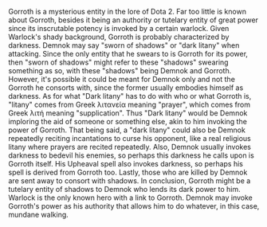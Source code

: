 Gorroth is a mysterious entity in the lore of Dota 2.
Far too little is known about Gorroth, besides it being an authority or tutelary entity of great power since its inscrutable potency is invoked by a certain warlock.
Given Warlock's shady background, Gorroth is probably characterized by darkness. Demnok may say "sworn of shadows" or "dark litany" when attacking. Since the only entity that he swears to is Gorroth for its power, then "sworn of shadows" might refer to these "shadows" swearing something as so, with these "shadows" being Demnok and Gorroth. However, it's possible it could be meant for Demnok only and not the Gorroth he consorts with, since the former usually embodies himself as darkness.
As for what "Dark litany" has to do with who or what Gorroth is, "litany" comes from Greek λιτανεία meaning "prayer", which comes from Greek λιτή meaning "supplication". Thus "Dark litany" would be Demnok imploring the aid of someone or something else, akin to him invoking the power of Gorroth. That being said, a "dark litany" could also be Demnok repeatedly reciting incantations to curse his opponent, like a real religious litany where prayers are recited repeatedly.
Also, Demnok usually invokes darkness to bedevil his enemies, so perhaps this darkness he calls upon is Gorroth itself. His  Upheaval spell also invokes darkness, so perhaps his spell is derived from Gorroth too. Lastly, those who are killed by Demnok are sent away to consort with shadows. In conclusion, Gorroth might be a tutelary entity of shadows to Demnok who lends its dark power to him.
Warlock is the only known hero with a link to Gorroth. Demnok may invoke Gorroth's power as his authority that allows him to do whatever, in this case, mundane walking.
